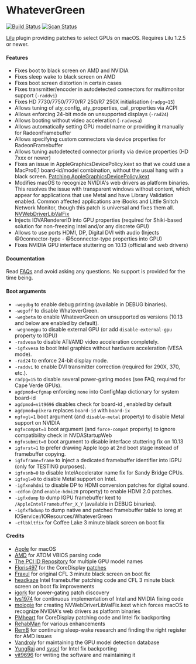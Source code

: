WhateverGreen
=============

[![Build Status](https://travis-ci.org/acidanthera/WhateverGreen.svg?branch=master)](https://travis-ci.org/acidanthera/WhateverGreen) [![Scan Status](https://scan.coverity.com/projects/16177/badge.svg?flat=1)](https://scan.coverity.com/projects/16177)


[Lilu](https://github.com/acidanthera/Lilu) plugin providing patches to select GPUs on macOS. Requires Lilu 1.2.5 or newer.

#### Features
- Fixes boot to black screen on AMD and NVIDIA
- Fixes sleep wake to black screen on AMD
- Fixes boot screen distortion in certain cases
- Fixes transmitter/encoder in autodetected connectors for multimonitor support (`-raddvi`)
- Fixes HD 7730/7750/7770/R7 250/R7 250X initialisation (`radpg=15`)
- Allows tuning of aty_config, aty_properties, cail_properties via ACPI
- Allows enforcing 24-bit mode on unsupported displays (`-rad24`)
- Allows booting without video acceleration (`-radvesa`)
- Allows automatically setting GPU model name or providing it manually for RadeonFramebuffer
- Allows specifying custom connectors via device properties for RadeonFramebuffer
- Allows tuning autodetected connector priority via device properties (HD 7xxx or newer)
- Fixes an issue in AppleGraphicsDevicePolicy.kext so that we could use a MacPro6,1 board-id/model combination,  without the usual hang with a black screen. [Patching AppleGraphicsDevicePolicy.kext](https://pikeralpha.wordpress.com/2015/11/23/patching-applegraphicsdevicepolicy-kext)
- Modifies macOS to recognize NVIDIA's web drivers as platform binaries. This resolves the issue with transparent windows without content, which appear for applications that use Metal and have Library Validation enabled. Common affected applications are iBooks and Little Snitch Network Monitor, though this patch is universal and fixes them all. [NVWebDriverLibValFix](https://github.com/mologie/NVWebDriverLibValFix)
- Injects IOVARendererID into GPU properties (required for Shiki-based solution for non-freezing Intel and/or any discrete GPU)
- Allows to use ports HDMI, DP, Digital DVI with audio (Injects @0connector-type - @5connector-type properties into GPU)
- Fixes NVIDIA GPU interface stuttering on 10.13 (official and web drivers)

#### Documentation
Read [FAQs](https://github.com/acidanthera/WhateverGreen/blob/master/Manual/) and avoid asking any questions. No support is provided for the time being.

#### Boot arguments
- `-wegdbg` to enable debug printing (available in DEBUG binaries).
- `-wegoff` to disable WhateverGreen.
- `-wegbeta` to enable WhateverGreen on unsupported os versions (10.13 and below are enabled by default).
- `-wegnoegpu` to disable external GPU (or add `disable-external-gpu` property to IGPU)
- `-radvesa` to disable ATI/AMD video acceleration completely.
- `-igfxvesa` to boot Intel graphics without hardware acceleration (VESA mode).
- `-rad24` to enforce 24-bit display mode.
- `-raddvi` to enable DVI transmitter correction (required for 290X, 370, etc.).
- `radpg=15` to disable several power-gating modes (see FAQ, required for Cape Verde GPUs).
- `agdpmod=cfgmap` enforcing `none` into ConfigMap dictionary for system board-id
- `agdpmod=vit9696` disables check for board-id , enabled by default
- `agdpmod=pikera` replaces `board-id` with `board-ix`
- `ngfxgl=1` boot argument (and `disable-metal` property) to disable Metal support on NVIDIA
- `ngfxcompat=1` boot argument (and `force-compat` property) to ignore compatibility check in NVDAStartupWeb
- `ngfxsubmit=0` boot argument to disable interface stuttering fix on 10.13
- `igfxrst=1` to prefer drawing Apple logo at 2nd boot stage instead of framebuffer copying.
- `igfxframe=frame` to inject a dedicated framebuffer identifier into IGPU (only for TESTING purposes).
- `igfxsnb=0` to disable IntelAccelerator name fix for Sandy Bridge CPUs.
- `igfxgl=0` to disable Metal support on Intel.
- `-igfxnohdmi` to disable DP to HDMI conversion patches for digital sound.
- `-cdfon` (and `enable-hdmi20` property) to enable HDMI 2.0 patches.
- `-igfxdump` to dump IGPU framebuffer kext to `/AppleIntelFramebuffer_X_Y` (available in DEBUG binaries). 
- `-igfxfbdump` to dump native and patched framebuffer table to ioreg at IOService:/IOResources/WhateverGreen
- `-cflbkltfix` for Coffee Lake 3 minute black screen on boot fix

#### Credits
- [Apple](https://www.apple.com) for macOS
- [AMD](https://www.amd.com) for ATOM VBIOS parsing code
- [The PCI ID Repository](http://pci-ids.ucw.cz) for multiple GPU model names
- [Floris497](https://github.com/Floris497) for the CoreDisplay [patches](https://github.com/Floris497/mac-pixel-clock-patch-v2)
- [Fraxul](https://github.com/Fraxul) for original CFL 3 minute black screen on boot fix
- [headkaze](https://github.com/headkaze) Intel framebuffer patching code and CFL 3 minute black screen on boot fix improvements
- [igork](https://applelife.ru/members/igork.564/) for power-gating patch discovery
- [lvs1974](https://applelife.ru/members/lvs1974.53809) for continuous implementation of Intel and NVIDIA fixing code
- [mologie](https://github.com/mologie/NVWebDriverLibValFix) for creating NVWebDriverLibValFix.kext which forces macOS to recognize NVIDIA's web drivers as platform binaries
- [PMheart](https://github.com/PMheart) for CoreDisplay patching code and Intel fix backporting
- [RehabMan](https://github.com/RehabMan) for various enhancements
- [RemB](https://applelife.ru/members/remb.8064/) for continuing sleep-wake research and finding the right register for AMD issues
- [Vandroiy](https://applelife.ru/members/vandroiy.83653/) for maintaining the GPU model detection database
- [YungRaj](https://github.com/YungRaj) and [syscl](https://github.com/syscl) for Intel fix backporting
- [vit9696](https://github.com/vit9696) for writing the software and maintaining it
